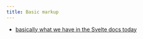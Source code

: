 ```yaml
---
title: Basic markup
---
```


- [basically what we have in the Svelte docs today](https://svelte.dev/docs/basic-markup)
